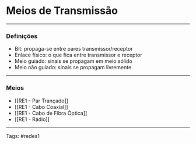 # Meios de Transmissão

---

### Definições

- Bit: propaga-se entre pares transmissor/receptor
- Enlace físico: o que fica entre transmissor e receptor
- Meio guiado: sinais se propagam em meio sólido
- Meio não guiado: sinais se propagam livremente

---

### Meios

- [[RE1 - Par Trançado]]
- [[RE1 - Cabo Coaxial]]
- [[RE1 - Cabo de Fibra Óptica]]
- [[RE1 - Rádio]]


---

Tags: #redes1 